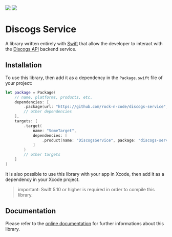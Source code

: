 [![](https://img.shields.io/endpoint?url=https%3A%2F%2Fswiftpackageindex.com%2Fapi%2Fpackages%2Frock-n-code%2Fdiscogs-service%2Fbadge%3Ftype%3Dswift-versions)](https://swiftpackageindex.com/rock-n-code/discogs-service)
[![](https://img.shields.io/endpoint?url=https%3A%2F%2Fswiftpackageindex.com%2Fapi%2Fpackages%2Frock-n-code%2Fdiscogs-service%2Fbadge%3Ftype%3Dplatforms)](https://swiftpackageindex.com/rock-n-code/discogs-service)

# Discogs Service

A library written entirely with [Swift](https://www.swift.org) that allow the developer to interact with the [Discogs API](https://www.discogs.com/developers/#) backend service.

## Installation

To use this library, then add it as a dependency in the `Package.swift` file of your project:

```swift
let package = Package(
    // name, platforms, products, etc.
    dependencies: [
        .package(url: "https://github.com/rock-n-code/discogs-service", from: "0.3.0"),
        // other dependencies
    ],
    targets: [
        .target(
            name: "SomeTarget", 
            dependencies: [
                .product(name: "DiscogsService", package: "discogs-service"),
            ]
        )
        // other targets
    ]
)
```

It is also possible to use this library with your app in Xcode, then add it as a dependency in your Xcode project.

> important: Swift 5.10 or higher is required in order to compile this library.

## Documentation

Please refer to the [online documentation](https://rock-n-code.github.io/discogs-service/documentation/discogsservice/) for further informations about this library.

